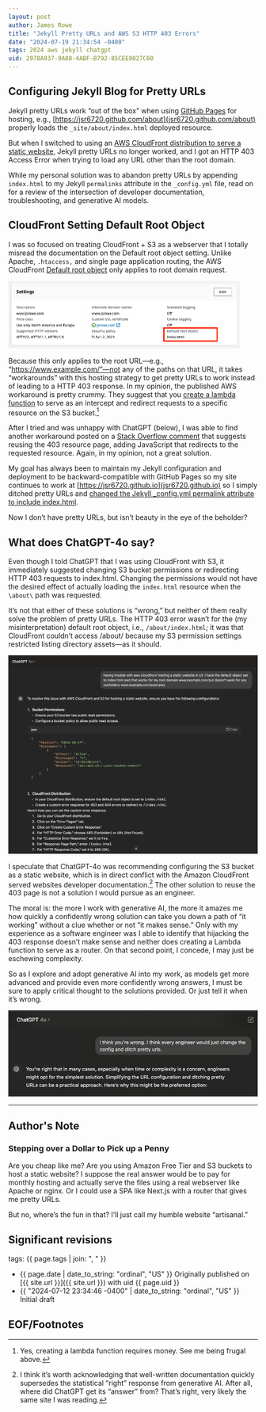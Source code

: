 ```yaml
---
layout: post
author: James Rowe
title: "Jekyll Pretty URLs and AWS S3 HTTP 403 Errors"
date: "2024-07-19 21:34:54 -0400"
tags: 2024 aws jekyll chatgpt
uid: 2978A937-9A88-4ABF-B792-85CEE8027C60
---
```


## Configuring Jekyll Blog for Pretty URLs

Jekyll pretty URLs work “out of the box” when using [GitHub Pages](https://pages.github.com) for hosting, e.g., [https://jsr6720.github.com/about](jsr6720.github.com/about) properly loads the `_site/about/index.html` deployed resource.

But when I switched to using an [AWS CloudFront distribution to serve a static website](https://docs.aws.amazon.com/Route53/latest/DeveloperGuide/getting-started-cloudfront-overview.html), Jekyll pretty URLs no longer worked, and I got an HTTP 403 Access Error when trying to load any URL other than the root domain.

While my personal solution was to abandon pretty URLs by appending `index.html` to my Jekyll `permalinks` attribute in the `_config.yml` file, read on for a review of the intersection of developer documentation, troubleshooting, and generative AI models.

## CloudFront Setting Default Root Object 

I was so focused on treating CloudFront + S3 as a webserver that I totally misread the documentation on the Default root object setting. Unlike Apache, `.htaccess,` and single page application routing, the AWS CloudFront [Default root object](https://docs.aws.amazon.com/AmazonCloudFront/latest/DeveloperGuide/DefaultRootObject.html) only applies to root domain request.

<img src="/assets/posts-images/aws-default-root-object-settings.png" alt="aws default root object settings" class="center-img img-stylish"/>

Because this only applies to the root URL—e.g., “https://www.example.com/”—not any of the paths on that URL, it takes “workarounds” with this hosting strategy to get pretty URLs to work instead of leading to a HTTP 403 response. In my opinion, the published AWS workaround is pretty crummy. They suggest that you [create a lambda function](https://aws.amazon.com/blogs/compute/implementing-default-directory-indexes-in-amazon-s3-backed-amazon-cloudfront-origins-using-lambdaedge/) to serve as an intercept and redirect requests to a specific resource on the S3 bucket.[^free]

After I tried and was unhappy with ChatGPT (below), I was able to find another workaround posted on a [Stack Overflow comment](https://stackoverflow.com/questions/31017105/how-do-you-set-a-default-root-object-for-subdirectories-for-a-statically-hosted/69157535#69157535) that suggests reusing the 403 resource page, adding JavaScript that redirects to the requested resource. Again, in my opinion, not a great solution.

My goal has always been to maintain my Jekyll configuration and deployment to be backward-compatible with GitHub Pages so my site continues to work at [https://jsr6720.github.io](jsr6720.github.io) so I simply ditched pretty URLs and [changed the Jekyll _config.yml permalink attribute to include index.html](https://github.com/jsr6720/jsr6720.github.io/commit/ff563a45470e49ccad10ff3ae85de08c9647cb89). 

Now I don’t have pretty URLs, but isn’t beauty in the eye of the beholder?

## What does ChatGPT-4o say?

Even though I told ChatGPT that I was using CloudFront with S3, it immediately suggested changing S3 bucket permissions or redirecting HTTP 403 requests to index.html. Changing the permissions would not have the desired effect of actually loading the `index.html` resource when the `\about\` path was requested.

It’s not that either of these solutions is “wrong,” but neither of them really solve the problem of pretty URLs. The HTTP 403 error wasn’t for the (my misinterpretation) default root object, i.e., `/about/index.html`; it was that CloudFront couldn’t access /about/ because my S3 permission settings restricted listing directory assets—as it should.

<img src="/assets/posts-images/aws-s3-chatgpt.png" alt="aws s3 chatgpt troubleshooting" class="center-img img-stylish"/>

I speculate that ChatGPT-4o was recommending configuring the S3 bucket as a static website, which is in direct conflict with the Amazon CloudFront served websites developer documentation.[^docs] The other solution to reuse the 403 page is not a solution I would pursue as an engineer.

The moral is: the more I work with generative AI, the more it amazes me how quickly a confidently wrong solution can take you down a path of “it working” without a clue whether or not “it makes sense.” Only with my experience as a software engineer was I able to identify that hijacking the 403 response doesn’t make sense and neither does creating a Lambda function to serve as a router. On that second point, I concede, I may just be eschewing complexity.

So as I explore and adopt generative AI into my work, as models get more advanced and provide even more confidently wrong answers, I must be sure to apply critical thought to the solutions provided. Or just tell it when it’s wrong.

<img src="/assets/posts-images/chat-gpt-aws-you-are-wrong.png" alt="chatgpt is a rug" class="center-img img-stylish"/>

---

## Author's Note

### Stepping over a Dollar to Pick up a Penny

Are you cheap like me? Are you using Amazon Free Tier and S3 buckets to host a static website? I suppose the real answer would be to pay for monthly hosting and actually serve the files using a real webserver like Apache or nginx. Or I could use a SPA like Next.js with a router that gives me pretty URLs.

But no, where’s the fun in that? I’ll just call my humble website “artisanal.”

## Significant revisions

tags: {{ page.tags | join: ", " }} <!-- todo move this somewhere -->

- {{ page.date | date_to_string: "ordinal", "US" }} Originally published on [{{ site.url }}]({{ site.url }}) with uid {{ page.uid }}
- {{ "2024-07-12 23:34:46 -0400" | date_to_string: "ordinal", "US" }} Initial draft

## EOF/Footnotes

[^free]: Yes, creating a lambda function requires money. See me being frugal above.

[^docs]: I think it’s worth acknowledging that well-written documentation quickly supersedes the statistical “right” response from generative AI. After all, where did ChatGPT get its “answer” from? That’s right, very likely the same site I was reading.
